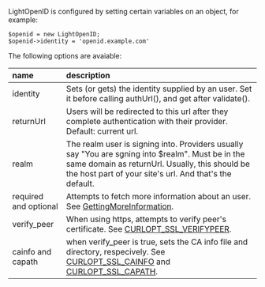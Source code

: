LightOpenID is configured by setting certain variables on an object, for example:

```
$openid = new LightOpenID;
$openid->identity = 'openid.example.com'
```

The following options are avaiable:

| **name**    | **description** |
|:------------|:----------------|
| identity    | Sets (or gets) the identity supplied by an user. Set it before calling authUrl(), and get after validate(). |
| returnUrl   | Users will be redirected to this url after they complete authentication with their provider. Default: current url. |
| realm       | The realm user is signing into. Providers usually say "You are sgning into $realm". Must be in the same domain as returnUrl. Usually, this should be the host part of your site's url. And that's the default. |
| required and optional | Attempts to fetch more information about an user. See [GettingMoreInformation](http://code.google.com/p/lightopenid/wiki/GettingMoreInformation). |
| verify\_peer | When using https, attempts to verify peer's certificate. See [CURLOPT\_SSL\_VERIFYPEER](http://pl2.php.net/manual/en/function.curl-setopt.php). |
| cainfo and capath | when verify\_peer is true, sets the CA info file and directory, respecively. See [CURLOPT\_SSL\_CAINFO](http://pl2.php.net/manual/en/function.curl-setopt.php) and [CURLOPT\_SSL\_CAPATH](http://pl2.php.net/manual/en/function.curl-setopt.php). |